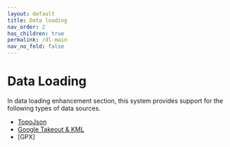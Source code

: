```yaml
---
layout: default
title: Data loading
nav_order: 2 
has_children: true
permalink: /dl-main
nav_no_fold: false
---
```



# Data Loading

In data loading enhancement section, this system provides support for the following types of data sources.

- [TopoJson](topojson)
- [Google Takeout & KML](googletakeout)
- [GPX]






